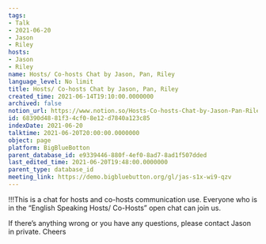 ```yaml
---
tags:
- Talk
- 2021-06-20
- Jason
- Riley
hosts:
- Jason
- Riley
name: Hosts/ Co-hosts Chat by Jason, Pan, Riley
language_level: No limit
title: Hosts/ Co-hosts Chat by Jason, Pan, Riley
created_time: 2021-06-14T19:10:00.0000000
archived: false
notion_url: https://www.notion.so/Hosts-Co-hosts-Chat-by-Jason-Pan-Riley-68390d4881f34cf08e12d7840a123c85
id: 68390d48-81f3-4cf0-8e12-d7840a123c85
indexDate: 2021-06-20
talktime: 2021-06-20T20:00:00.0000000
object: page
platform: BigBlueBotton
parent_database_id: e9339446-880f-4ef0-8ad7-8ad1f507dded
last_edited_time: 2021-06-20T19:48:00.0000000
parent_type: database_id
meeting_link: https://demo.bigbluebutton.org/gl/jas-s1x-wi9-qzv
---
```


!!!This is a chat for hosts and co-hosts communication use. Everyone who is in the “English Speaking Hosts/ Co-Hosts” open chat can join us.

If there’s anything wrong or you have any questions, please contact Jason in private. Cheers

